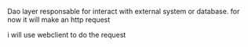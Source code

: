 Dao layer responsable for interact with external system or database.
for now it will make an http request

i will use webclient to do the request